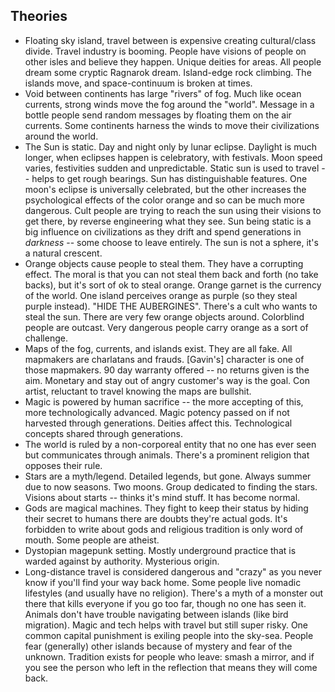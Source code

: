 ## Theories

* Floating sky island, travel between is expensive creating cultural/class divide. Travel industry is booming. People have visions of people on other isles and believe they happen. Unique deities for areas. All people dream some cryptic Ragnarok dream. Island-edge rock climbing. The islands move, and space-continuum is broken at times.
* Void between continents has large "rivers" of fog. Much like ocean currents, strong winds move the fog around the "world". Message in a bottle people send random messages by floating them on the air currents. Some continents harness the winds to move their civilizations around the world.
* The Sun is static. Day and night only by lunar eclipse. Daylight is much longer, when eclipses happen is celebratory, with festivals. Moon speed varies, festivities sudden and unpredictable. Static sun is used to travel -- helps to get rough bearings. Sun has distinguishable features. One moon's eclipse is universally celebrated, but the other increases the psychological effects of the color orange and so can be much more dangerous. Cult people are trying to reach the sun using their visions to get there, by reverse engineering what they see. Sun being static is a big influence on civilizations as they drift and spend generations in _darkness_ -- some choose to leave entirely. The sun is not a sphere, it's a natural crescent.
* Orange objects cause people to steal them. They have a corrupting effect. The moral is that you can not steal them back and forth (no take backs), but it's sort of ok to steal orange. Orange garnet is the currency of the world. One island perceives orange as purple (so they steal purple instead). "HIDE THE AUBERGINES". There's a cult who wants to steal the sun. There are very few orange objects around. Colorblind people are outcast. Very dangerous people carry orange as a sort of challenge.
* Maps of the fog, currents, and islands exist. They are all fake. All mapmakers are charlatans and frauds. [Gavin's] character is one of those mapmakers. 90 day warranty offered -- no returns given is the aim. Monetary and stay out of angry customer's way is the goal. Con artist, reluctant to travel knowing the maps are bullshit.
* Magic is powered by human sacrifice -- the more accepting of this, more technologically advanced. Magic potency passed on if not harvested through generations. Deities affect this. Technological concepts shared through generations.
* The world is ruled by a non-corporeal entity that no one has ever seen but communicates through animals. There's a prominent religion that opposes their rule.
* Stars are a myth/legend. Detailed legends, but gone. Always summer due to now seasons. Two moons. Group dedicated to finding the stars. Visions about starts -- thinks it's mind stuff. It has become normal.
* Gods are magical machines. They fight to keep their status by hiding their secret to humans there are doubts they're actual gods. It's forbidden to write about gods and religious tradition is only word of mouth. Some people are atheist.
* Dystopian magepunk setting. Mostly underground practice that is warded against by authority. Mysterious origin.
* Long-distance travel is considered dangerous and "crazy" as you never know if you'll find your way back home. Some people live nomadic lifestyles (and usually have no religion). There's a myth of a monster out there that kills everyone if you go too far, though no one has seen it. Animals don't have trouble navigating between islands (like bird migration). Magic and tech helps with travel but still super risky. One common capital punishment is exiling people into the sky-sea. People fear (generally) other islands because of mystery and fear of the unknown. Tradition exists for people who leave: smash a mirror, and if you see the person who left in the reflection that means they will come back.
